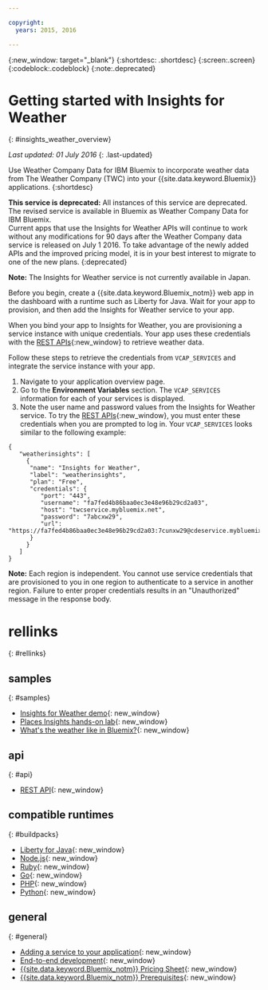 ```yaml
---

copyright:
  years: 2015, 2016

---
```


{:new_window: target="_blank"}
{:shortdesc: .shortdesc}
{:screen:.screen}
{:codeblock:.codeblock}
{:note:.deprecated} 

# Getting started with Insights for Weather
{: #insights_weather_overview}

*Last updated: 01 July 2016*
{: .last-updated}

Use Weather Company Data for IBM Bluemix to incorporate weather data from
The Weather Company (TWC) into your {{site.data.keyword.Bluemix}} applications.
{:shortdesc}

**This service is deprecated:** All instances of this service are deprecated. 
The revised service is available in Bluemix as Weather Company Data for IBM Bluemix.  
Current apps that use the Insights for Weather APIs will continue to work without 
any modifications for 90 days after the Weather Company data service is released on July 1 2016.
To take advantage of the newly added APIs and the improved pricing model, 
it is in your best interest to migrate to one of the new plans.
{:deprecated}

**Note:** The Insights for Weather service is not currently available in Japan.
 
Before you begin, create a {{site.data.keyword.Bluemix_notm}} web app in the dashboard 
with a runtime such as Liberty for Java. Wait for your app to provision, 
and then add the Insights for Weather service to your app.

When you bind your app to Insights for Weather, you are provisioning a
service instance with unique credentials. Your app uses these credentials with 
the [REST APIs](https://twcservice.{APPDomain}/rest-api-deprecated/){:new_window} to retrieve weather data.

Follow these steps to retrieve the credentials from `VCAP_SERVICES` and integrate the service instance with your app.

1. Navigate to your application overview page.
2. Go to the **Environment Variables** section. The `VCAP_SERVICES` information for each of your services is displayed.
3. Note the user name and password values from the Insights for Weather service.
To try the [REST APIs](https://twcservice.{APPDomain}/rest-api-deprecated/){:new_window},
you must enter these credentials when you are prompted to log in.
Your `VCAP_SERVICES` looks similar to the following example:

```
{
   "weatherinsights": [
     {
      "name": "Insights for Weather",
      "label": "weatherinsights",
      "plan": "Free",
      "credentials": {
         "port": "443",
         "username": "fa7fed4b86baa0ec3e48e96b29cd2a03",
         "host": "twcservice.mybluemix.net",
         "password": "7abcxw29",
         "url": "https://fa7fed4b86baa0ec3e48e96b29cd2a03:7cunxw29@cdeservice.mybluemix.net"
      }
     }
   ]
}
```

**Note:** Each region is independent. You cannot use service credentials
that are provisioned to you in one region to authenticate to a service in another region.
Failure to enter proper credentials results in an "Unauthorized" message in the response body. 

# rellinks
{: #rellinks}
## samples
{: #samples}
* [Insights for Weather demo](http://insights-for-weather-demo.mybluemix.net/){: new_window}
* [Places Insights hands-on lab](https://github.com/IBM-Bluemix/places-insights-lab){: new_window}
* [What's the weather like in Bluemix?](https://developer.ibm.com/bluemix/2015/12/08/insights-weather-sample-overview){: new_window}

## api
{: #api}
* [REST API](https://twcservice.{APPDomain}/rest-api-deprecated/){: new_window}

## compatible runtimes
{: #buildpacks}
* [Liberty for Java](https://console.{DomainName}/docs/runtimes/liberty/index.html){: new_window}
* [Node.js](https://console.{DomainName}/docs/runtimes/nodejs/index.html){: new_window}
* [Ruby](https://console.{DomainName}/docs/runtimes/ruby/index.html){: new_window}
* [Go](https://console.{DomainName}/docs/runtimes/go/index.html){: new_window}
* [PHP](https://console.{DomainName}/docs/runtimes/php/index.html){: new_window}
* [Python](https://console.{DomainName}/docs/runtimes/python/index.html){: new_window}

## general
{: #general}
* [Adding a service to your application](../reqnsi.html){: new_window}
* [End-to-end development](https://console.{DomainName}/docs/cfapps/ee.html){: new_window}
* [{{site.data.keyword.Bluemix_notm}} Pricing Sheet](https://console.{DomainName}/pricing/){: new_window}
* [{{site.data.keyword.Bluemix_notm}} Prerequisites](https://developer.ibm.com/bluemix/support/#prereqs){: new_window}